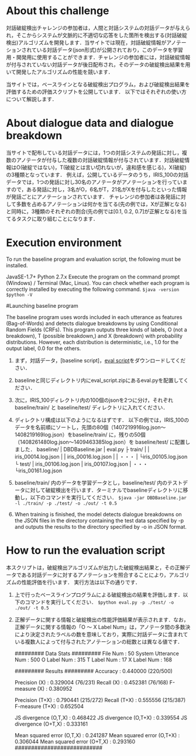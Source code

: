 # About this challenge

対話破綻検出チャレンジの参加者は，人間と対話システムの対話データが与えられ，そこからシステムが文脈的に不適切な応答をした箇所を検出する(対話破綻検出)アルゴリズムを開発します．当サイトでは現在，対話破綻情報がアノテーションされている対話データ(json形式)が公開されており，このデータを学習用・開発用に使用することができます．チャレンジの参加者には，対話破綻情報が付与されていない対話データが後日配布され，そのデータの破綻検出結果を用いて開発したアルゴリズムの性能を競います．

当サイトでは，ベースラインとなる破綻検出プログラム，および破綻検出結果を評価するための評価スクリプトを公開しています．
以下ではそれぞれの使い方について解説します．


# About dialogue data and dialogue breakdown

当サイトで配布している対話データには，1つの対話システムの発話に対し，複数のアノテータが付与した複数の対話破綻情報が付与されています．対話破綻情報はO(破綻ではない)，T(破綻とは言い切れないが，違和感を感じる)，X(破綻)の3種類となっています．
例えば，公開しているデータのうち，IRIS_100の対話データでは，1つの発話に対し30名のアノテータがアノテーションを行っていますので，ある発話に対し，3名がO，6名がT，21名がXを付与したといった情報が発話ごとにアノテーションされています．
チャレンジの参加者は各発話に対して多数を占めるアノテーションは何かを当てる(先の例では，Xが正解となる)と同時に，3種類のそれぞれの割合(先の例では[0.1, 0.2, 0.7]が正解となる)を当てるタスクに取り組むことになります．


# Execution environment

To run the baseline program and evaluation script, the following must be installed.

JavaSE-1.7+
Python 2.7.x
Execute the program on the command prompt (Windows) / Terminal (Mac, Linux). 
You can check whether each program is correctly installed by executing the following command.
`$java -version`
`$python -V`


#Launching baseline program

The baseline program uses words included in each utterance as features (Bag-of-Words) and detects dialogue breakdowns by using Conditional Random Fields (CRFs).
This program outputs three kinds of labels, O (not a breakdown), T (possible breakdown,) and X (breakdown) with probability distributions.
However, each distribution is deterministic, i.e., 1.0 for the output label, 0.0 for the others.

1. まず，対話データ，[baseline script]，[eval script]をダウンロードしてください．
2. baselineと同じディレクトリ内にeval_script.zipにあるeval.pyを配置してください．
3. 次に，IRIS_100ディレクトリ内の100個のjsonを2つに分け，それぞれ baseline/train/ と baseline/test/ ディレクトリに入れてください．
4. ディレクトリ構成は以下のようになるはずです． 以下の例では，IRIS_100のデータを名前順にソートし，先頭の80個（1407219916log.json～1408219169log.json）をbaseline/train/ に，残りの50個（1408261480log.json～1409463385log.json）を baseline/test/ に配置しました．
baseline/
    | DBDBaseline.jar 
    | eval.py
   ├ train/
    |    | iris_00014.log.json
    |    | iris_00016.log.json
    |    | ・・・
    |   └iris_00105.log.json
   └ test/
         | iris_00106.log.json
         | iris_00107.log.json
         | ・・・
        └iris_00161.log.json

5. baseline/train/ 内のデータを学習データとし，baseline/test/ 内のテストデータに対して破綻検出を行います．ターミナルでbaselineディレクトリに移動し，以下のコマンドを実行してください．
	`$java -jar DBDBaseline.jar -l ./train/ -p ./test/ -o ./out/ -t 0.5`

6. When training is finished, the model detects dialogue breakdowns on the JSON files in the directory containing the test data specified by -p and outputs the results to the directory specified by -o in JSON format.

[baseline]:https://github.com/dbd-challenge/dbdc3/tree/master/prog/crf_baseline  "baseline"
[eval script]:https://github.com/dbd-challenge/dbdc3/tree/master/prog/eval_script "eval script"


# How to run the evaluation script
本スクリプトは，破綻検出アルゴリズムが出力した破綻検出結果と，その正解データである対話データに対するアノテーションを照合することにより，アルゴリズムの性能評価を行います．
実行方法は以下の通りです．

1. 上で行ったベースラインプログラムによる破綻検出の結果を評価します．以下のコマンドを実行してください．
`$python eval.py -p ./test/ -o ./out/ -t 0.5`

2. 正解データに関する情報と破綻検出の性能評価結果が表示されます．なお，正解データに関する情報の「O ～ X Label Num」は，アノテータ間の多数決により決定されたラベルの数を意味しており，実際に対話データに含まれている複数人によって付与されたアノテーションの総数とは異なる値です．

	######### Data Stats #########
	File Num : 		50
	System Utterance Num : 	500
	O Label Num : 		315
	T Label Num : 		17
	X Label Num : 		168

	######### Results #########
	Accuracy : 		0.440000 (220/500)

	Precision (X) : 	0.329004 (76/231)
	Recall    (X) : 	0.452381 (76/168)
	F-measure (X) : 	0.380952

	Precision (T+X) : 	0.790441 (215/272)
	Recall    (T+X) : 	0.555556 (215/387)
	F-measure (T+X) : 	0.652504

	JS divergence (O,T,X) : 	0.468422
	JS divergence (O,T+X) : 	0.339554
	JS divergence (O+T,X) : 	0.333161

	Mean squared error (O,T,X) : 	0.241287
	Mean squared error (O,T+X) : 	0.306044
	Mean squared error (O+T,X) : 	0.293160
	###########################